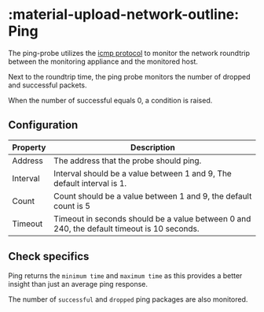 # :material-upload-network-outline: Ping

The ping-probe utilizes the [icmp protocol](https://en.wikipedia.org/wiki/Ping_(networking_utility)) to monitor the network roundtrip between the monitoring appliance and the monitored host.

Next to the roundtrip time, the ping probe monitors the number of dropped and successful packets.

When the number of successful equals 0, a condition is raised.

## Configuration

Property | Description
---------|------------------------
Address  | The address that the probe should ping.
Interval | Interval should be a value between 1 and 9, The default interval is 1.
Count    | Count should be a value between 1 and 9, the default count is 5
Timeout  | Timeout in seconds should be a value between 0 and 240, the default timeout is 10 seconds.

## Check specifics

Ping returns the `minimum time` and `maximum time` as this provides a better insight than just an average ping response.

The number of `successful` and `dropped` ping packages are also monitored.